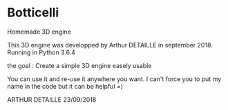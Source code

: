 # Botticelli
Homemade 3D engine

This 3D engine was developped by Arthur DETAILLE in september 2018.
Running in Python 3.6.4

the goal : Create a simple 3D engine easely usable

You can use it and re-use it anywhere you want. I can't force you to put my name in the code but it can be helpful =)

ARTHUR DETAILLE
23/09/2018
